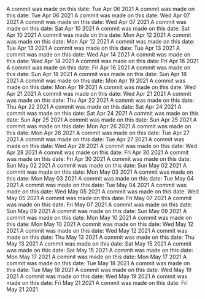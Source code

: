 A commit was made on this date: Tue Apr 06 2021
A commit was made on this date: Tue Apr 06 2021
A commit was made on this date: Wed Apr 07 2021
A commit was made on this date: Wed Apr 07 2021
A commit was made on this date: Sat Apr 10 2021
A commit was made on this date: Sat Apr 10 2021
A commit was made on this date: Mon Apr 12 2021
A commit was made on this date: Mon Apr 12 2021
A commit was made on this date: Tue Apr 13 2021
A commit was made on this date: Tue Apr 13 2021
A commit was made on this date: Wed Apr 14 2021
A commit was made on this date: Wed Apr 14 2021
A commit was made on this date: Fri Apr 16 2021
A commit was made on this date: Fri Apr 16 2021
A commit was made on this date: Sun Apr 18 2021
A commit was made on this date: Sun Apr 18 2021
A commit was made on this date: Mon Apr 19 2021
A commit was made on this date: Mon Apr 19 2021
A commit was made on this date: Wed Apr 21 2021
A commit was made on this date: Wed Apr 21 2021
A commit was made on this date: Thu Apr 22 2021
A commit was made on this date: Thu Apr 22 2021
A commit was made on this date: Sat Apr 24 2021
A commit was made on this date: Sat Apr 24 2021
A commit was made on this date: Sun Apr 25 2021
A commit was made on this date: Sun Apr 25 2021
A commit was made on this date: Mon Apr 26 2021
A commit was made on this date: Mon Apr 26 2021
A commit was made on this date: Tue Apr 27 2021
A commit was made on this date: Tue Apr 27 2021
A commit was made on this date: Wed Apr 28 2021
A commit was made on this date: Wed Apr 28 2021
A commit was made on this date: Fri Apr 30 2021
A commit was made on this date: Fri Apr 30 2021
A commit was made on this date: Sun May 02 2021
A commit was made on this date: Sun May 02 2021
A commit was made on this date: Mon May 03 2021
A commit was made on this date: Mon May 03 2021
A commit was made on this date: Tue May 04 2021
A commit was made on this date: Tue May 04 2021
A commit was made on this date: Wed May 05 2021
A commit was made on this date: Wed May 05 2021
A commit was made on this date: Fri May 07 2021
A commit was made on this date: Fri May 07 2021
A commit was made on this date: Sun May 09 2021
A commit was made on this date: Sun May 09 2021
A commit was made on this date: Mon May 10 2021
A commit was made on this date: Mon May 10 2021
A commit was made on this date: Wed May 12 2021
A commit was made on this date: Wed May 12 2021
A commit was made on this date: Thu May 13 2021
A commit was made on this date: Thu May 13 2021
A commit was made on this date: Sat May 15 2021
A commit was made on this date: Sat May 15 2021
A commit was made on this date: Mon May 17 2021
A commit was made on this date: Mon May 17 2021
A commit was made on this date: Tue May 18 2021
A commit was made on this date: Tue May 18 2021
A commit was made on this date: Wed May 19 2021
A commit was made on this date: Wed May 19 2021
A commit was made on this date: Fri May 21 2021
A commit was made on this date: Fri May 21 2021
